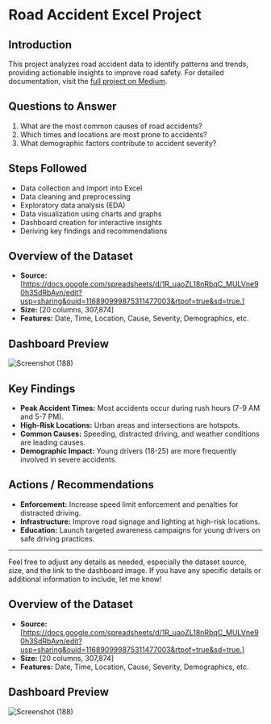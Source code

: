 # Road Accident Excel Project

## Introduction
This project analyzes road accident data to identify patterns and trends, providing actionable insights to improve road safety. For detailed documentation, visit the [full project on Medium](https://medium.com/@chelagattabitha6/road-accident-analysis-excel-project-7c35efa600d7).

## Questions to Answer
1. What are the most common causes of road accidents?
2. Which times and locations are most prone to accidents?
3. What demographic factors contribute to accident severity?

## Steps Followed
- Data collection and import into Excel
- Data cleaning and preprocessing
- Exploratory data analysis (EDA)
- Data visualization using charts and graphs
- Dashboard creation for interactive insights
- Deriving key findings and recommendations

## Overview of the Dataset
- **Source:** [https://docs.google.com/spreadsheets/d/1R_uaoZL18nRbqC_MULVne90h3SdRbAyn/edit?usp=sharing&ouid=116890999875311477003&rtpof=true&sd=true.]
- **Size:** [20 columns, 307,874]
- **Features:** Date, Time, Location, Cause, Severity, Demographics, etc.

## Dashboard Preview
![Screenshot (188)](https://github.com/tabby1307/Road_Accident_Excel_Project/assets/112205355/88fb8652-b08a-4536-9fad-ff4603680dc5)


## Key Findings
- **Peak Accident Times:** Most accidents occur during rush hours (7-9 AM and 5-7 PM).
- **High-Risk Locations:** Urban areas and intersections are hotspots.
- **Common Causes:** Speeding, distracted driving, and weather conditions are leading causes.
- **Demographic Impact:** Young drivers (18-25) are more frequently involved in severe accidents.

## Actions / Recommendations
- **Enforcement:** Increase speed limit enforcement and penalties for distracted driving.
- **Infrastructure:** Improve road signage and lighting at high-risk locations.
- **Education:** Launch targeted awareness campaigns for young drivers on safe driving practices.

---

Feel free to adjust any details as needed, especially the dataset source, size, and the link to the dashboard image. If you have any specific details or additional information to include, let me know!


## Overview of the Dataset
- **Source:** [https://docs.google.com/spreadsheets/d/1R_uaoZL18nRbqC_MULVne90h3SdRbAyn/edit?usp=sharing&ouid=116890999875311477003&rtpof=true&sd=true.]
- **Size:** [20 columns, 307,874]
- **Features:** Date, Time, Location, Cause, Severity, Demographics, etc.

## Dashboard Preview
![Screenshot (188)](https://github.com/tabby1307/Road_Accident_Excel_Project/assets/112205355/88fb8652-b08a-4536-9fad-ff4603680dc5)



















